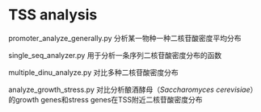 # TSS analysis

promoter_analyze_generally.py 分析某一物种一种二核苷酸密度平均分布  

single_seq_analyzer.py 用于分析一条序列二核苷酸密度分布的函数  

multiple_dinu_analyze.py  对比多种二核苷酸密度分布  

analyze_growth_stress.py 对比分析酿酒酵母（*Saccharomyces cerevisiae*）的growth genes和stress genes在TSS附近二核苷酸密度分布
